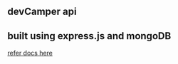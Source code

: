 ## devCamper api
## built using express.js and mongoDB
<a href="https://devcamper-api-kvc0.onrender.com/api-docs/">refer docs here</a>
